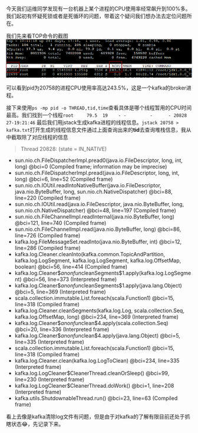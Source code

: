 今天我们运维同学发现有一台机器上某个进程的CPU使用率经常飙升到100%多。我们起初有怀疑死锁或者是死循环的问题，带着这个疑问我们想办法去定位问题所在。

我们先来看TOP命令的截图
![TOP命令截图](/assets/images/2017-03-18-top.jpeg)

可以看到pid为20758的进程CPU使用率高达243.5%，这是一个kafka的broker进程。

接下来使用`ps -mp pid -o THREAD,tid,time`查看具体是哪个线程暂用的CPU时间最高。我们找到一个线程`root     79.5  19    - -         -      - 20828 27-19:21:46`
最后我们用jstack生成kafka进程的线程信息。`jstack 20758 > kafka.txt`打开生成的线程信息文件通过上面查询出来的**tid**去查询堆栈信息，我从中截取除了对应线程的信息
>Thread 20828: (state = IN_NATIVE)
 - sun.nio.ch.FileDispatcherImpl.pread0(java.io.FileDescriptor, long, int, long) @bci=0 (Compiled frame; information may be imprecise)
 - sun.nio.ch.FileDispatcherImpl.pread(java.io.FileDescriptor, long, int, long) @bci=6, line=52 (Compiled frame)
 - sun.nio.ch.IOUtil.readIntoNativeBuffer(java.io.FileDescriptor, java.nio.ByteBuffer, long, sun.nio.ch.NativeDispatcher) @bci=88, line=220 (Compiled frame)
 - sun.nio.ch.IOUtil.read(java.io.FileDescriptor, java.nio.ByteBuffer, long, sun.nio.ch.NativeDispatcher) @bci=48, line=197 (Compiled frame)
 - sun.nio.ch.FileChannelImpl.readInternal(java.nio.ByteBuffer, long) @bci=121, line=740 (Compiled frame)
 - sun.nio.ch.FileChannelImpl.read(java.nio.ByteBuffer, long) @bci=86, line=726 (Compiled frame)
 - kafka.log.FileMessageSet.readInto(java.nio.ByteBuffer, int) @bci=12, line=286 (Compiled frame)
 - kafka.log.Cleaner.cleanInto(kafka.common.TopicAndPartition, kafka.log.LogSegment, kafka.log.LogSegment, kafka.log.OffsetMap, boolean) @bci=56, line=414 (Compiled frame)
 - kafka.log.Cleaner$$anonfun$cleanSegments$1.apply(kafka.log.LogSegment) @bci=56, line=373 (Interpreted frame)
 - kafka.log.Cleaner$$anonfun$cleanSegments$1.apply(java.lang.Object) @bci=5, line=369 (Interpreted frame)
 - scala.collection.immutable.List.foreach(scala.Function1) @bci=15, line=318 (Compiled frame)
 - kafka.log.Cleaner.cleanSegments(kafka.log.Log, scala.collection.Seq, kafka.log.OffsetMap, long) @bci=234, line=369 (Interpreted frame)
 - kafka.log.Cleaner$$anonfun$clean$4.apply(scala.collection.Seq) @bci=20, line=336 (Interpreted frame)
 - kafka.log.Cleaner$$anonfun$clean$4.apply(java.lang.Object) @bci=5, line=335 (Interpreted frame)
 - scala.collection.immutable.List.foreach(scala.Function1) @bci=15, line=318 (Compiled frame)
 - kafka.log.Cleaner.clean(kafka.log.LogToClean) @bci=234, line=335 (Interpreted frame)
 - kafka.log.LogCleaner$CleanerThread.cleanOrSleep() @bci=99, line=230 (Interpreted frame)
 - kafka.log.LogCleaner$CleanerThread.doWork() @bci=1, line=208 (Interpreted frame)
 - kafka.utils.ShutdownableThread.run() @bci=23, line=63 (Compiled frame)

 看上去像是kafka清除log文件有问题，但是由于对kafka的了解有限目前还处于抓瞎状态😂，先记录下来。
